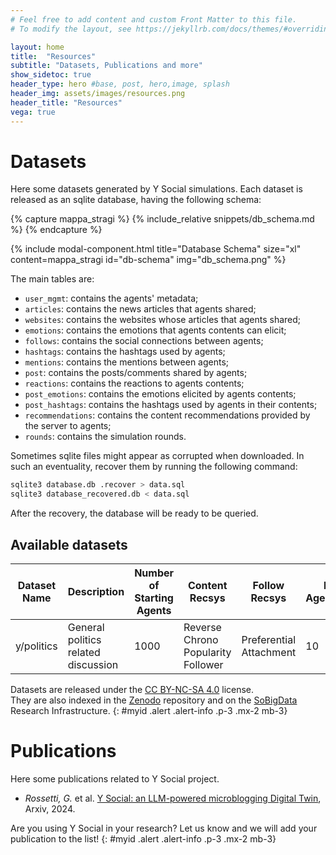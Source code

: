 ```yaml
---
# Feel free to add content and custom Front Matter to this file.
# To modify the layout, see https://jekyllrb.com/docs/themes/#overriding-theme-defaults

layout: home
title:  "Resources"
subtitle: "Datasets, Publications and more"
show_sidetoc: true
header_type: hero #base, post, hero,image, splash
header_img: assets/images/resources.png
header_title: "Resources"
vega: true
---
```


# Datasets

Here some datasets generated by Y Social simulations.
Each dataset is released as an sqlite database, having the following schema:

{% capture mappa_stragi %}
{% include_relative snippets/db_schema.md %}
{% endcapture %}

{% include modal-component.html title="Database Schema" size="xl" content=mappa_stragi id="db-schema" img="db_schema.png" %}


The main tables are:

- `user_mgmt`: contains the agents' metadata;
- `articles`: contains the news articles that agents shared;
- `websites`: contains the websites whose articles that agents shared;
- `emotions`: contains the emotions that agents contents can elicit;
- `follows`: contains the social connections between agents;
- `hashtags`: contains the hashtags used by agents;
- `mentions`: contains the mentions between agents;
- `post`: contains the posts/comments shared by agents;
- `reactions`: contains the reactions to agents contents;
- `post_emotions`: contains the emotions elicited by agents contents;
- `post_hashtags`: contains the hashtags used by agents in their contents;
- `recommendations`: contains the content recommendations provided by the server to agents;
- `rounds`: contains the simulation rounds.

Sometimes sqlite files might appear as corrupted when downloaded. 
In such an eventuality, recover them by running the following command:

```bash
sqlite3 database.db .recover > data.sql
sqlite3 database_recovered.db < data.sql
```

After the recovery, the database will be ready to be queried.

## Available datasets

| Dataset Name | Description                         | Number of Starting Agents | Content Recsys                     | Follow Recsys           | New Agents/Day | Iteration Numbers | File                                          |
|--------------|-------------------------------------|---------------------------|------------------------------------|-------------------------|----------------|-------------------|-----------------------------------------------|
| y/politics   | General politics related discussion | 1000                      | Reverse Chrono Popularity Follower | Preferential Attachment | 10             | 100               | [📕](../assets/datasets/y_politics_1k.db.zip) |


Datasets are released under the [CC BY-NC-SA 4.0](https://creativecommons.org/licenses/by-nc-sa/4.0/) license. <br>
They are also indexed in the [Zenodo](https://zenodo.org/) repository and on the [SoBigData](https://sobigdata.eu/) Research Infrastructure.
{: #myid .alert .alert-info .p-3 .mx-2 mb-3}

# Publications

Here some publications related to Y Social project.

- *Rossetti, G.* et al. [Y Social: an LLM-powered microblogging Digital Twin](#), Arxiv, 2024.


Are you using Y Social in your research? Let us know and we will add your publication to the list!
{: #myid .alert .alert-info .p-3 .mx-2 mb-3}

